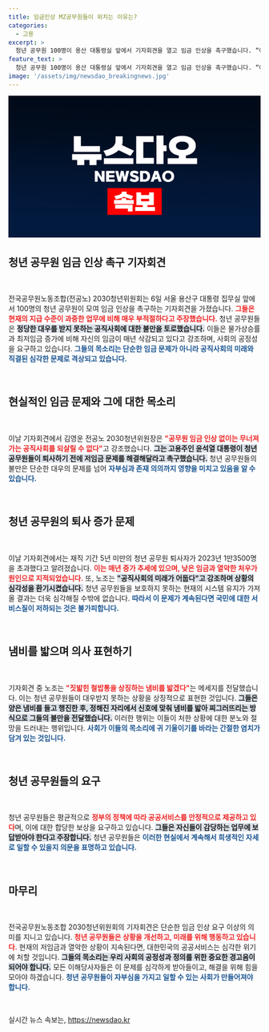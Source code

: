 ```yaml
---
title: 임금인상 MZ공무원들이 외치는 이유는?
categories:
  - 고용
excerpt: >
  청년 공무원 100명이 용산 대통령실 앞에서 기자회견을 열고 임금 인상을 촉구했습니다. “이제는 제대로 대우받을 때”라며 열악한 처우에 대한 분노를 드러냈습니다. 그들의 외침이 공직사회의 미래를 바꿀 수 있을까요?
feature_text: >
  청년 공무원 100명이 용산 대통령실 앞에서 기자회견을 열고 임금 인상을 촉구했습니다. “이제는 제대로 대우받을 때”라며 열악한 처우에 대한 분노를 드러냈습니다. 그들의 외침이 공직사회의 미래를 바꿀 수 있을까요?
image: '/assets/img/newsdao_breakingnews.jpg'
---
```


<p><img src="/assets/img/newsdao_breakingnews.jpg" alt="koreaapp 속보" /></p>

<h2 data-ke-size="size26">청년 공무원 임금 인상 촉구 기자회견</h2>

<p data-ke-size="size16">&nbsp;</p>

<p>전국공무원노동조합(전공노) 2030청년위원회는 6일 서울 용산구 대통령 집무실 앞에서 100명의 청년 공무원이 모여 임금 인상을 촉구하는 기자회견을 가졌습니다. <b><span style="color: #ee2323;">그들은 현재의 지급 수준이 과중한 업무에 비해 매우 부적절하다고 주장했습니다.</span></b> 청년 공무원들은 <b><span style="background-color: #21538527;">정당한 대우를 받지 못하는 공직사회에 대한 불만을 토로했습니다.</span></b> 이들은 물가상승률과 최저임금 증가에 비해 자신의 임금이 매년 삭감되고 있다고 강조하며, 사회의 공정성을 요구하고 있습니다. <b><span style="color: #1a5490;">그들의 목소리는 단순한 임금 문제가 아니라 공직사회의 미래와 직결된 심각한 문제로 격상되고 있습니다.</span></b></p>

<p data-ke-size="size16">&nbsp;</p>

<h2 data-ke-size="size26">현실적인 임금 문제와 그에 대한 목소리</h2>

<p data-ke-size="size16">&nbsp;</p>

<p>이날 기자회견에서 김영운 전공노 2030청년위원장은 <b><span style="color: #ee2323;">"공무원 임금 인상 없이는 무너져가는 공직사회를 되살릴 수 없다"</span></b>고 강조했습니다. <b><span style="background-color: #21538527;">그는 고용주인 윤석열 대통령이 청년 공무원들이 퇴사하기 전에 저임금 문제를 해결해달라고 촉구했습니다.</span></b> 청년 공무원들의 불만은 단순한 대우의 문제를 넘어 <b><span style="color: #1a5490;">자부심과 존재 의의까지 영향을 미치고 있음을 알 수 있습니다.</span></b></p>

<p data-ke-size="size16">&nbsp;</p>

<h2 data-ke-size="size26">청년 공무원의 퇴사 증가 문제</h2>

<p data-ke-size="size16">&nbsp;</p>

<p>이날 기자회견에서는 재직 기간 5년 미만의 청년 공무원 퇴사자가 2023년 1만3500명을 초과했다고 알려졌습니다. <b><span style="color: #ee2323;">이는 매년 증가 추세에 있으며, 낮은 임금과 열악한 처우가 원인으로 지적되었습니다.</span></b> 또, 노조는 <b><span style="background-color: #21538527;">"공직사회의 미래가 어둡다"고 강조하며 상황의 심각성을 환기시켰습니다.</span></b> 청년 공무원들을 보호하지 못하는 현재의 시스템 유지가 가져올 결과는 더욱 심각해질 수밖에 없습니다. <b><span style="color: #1a5490;">따라서 이 문제가 계속된다면 국민에 대한 서비스질이 저하되는 것은 불가피합니다.</span></b></p>

<p data-ke-size="size16">&nbsp;</p>

<h2 data-ke-size="size26">냄비를 밟으며 의사 표현하기</h2>

<p data-ke-size="size16">&nbsp;</p>

<p>기자회견 중 노조는 <b><span style="color: #ee2323;">"짓밟힌 철밥통을 상징하는 냄비를 밟겠다"</span></b>는 메세지를 전달했습니다. 이는 청년 공무원들이 대우받지 못하는 상황을 상징적으로 표현한 것입니다. <b><span style="background-color: #21538527;">그들은 양은 냄비를 들고 행진한 후, 정해진 자리에서 신호에 맞춰 냄비를 밟아 찌그러뜨리는 방식으로 그들의 불만을 전달했습니다.</span></b> 이러한 행위는 이들이 처한 상황에 대한 분노와 절망을 드러내는 행위입니다. <b><span style="color: #1a5490;">사회가 이들의 목소리에 귀 기울이기를 바라는 간절한 염치가 담겨 있는 것입니다.</span></b></p>

<p data-ke-size="size16">&nbsp;</p>

<h2 data-ke-size="size26">청년 공무원들의 요구</h2>

<p data-ke-size="size16">&nbsp;</p>

<p>청년 공무원들은 평균적으로 <b><span style="color: #ee2323;">정부의 정책에 따라 공공서비스를 안정적으로 제공하고 있다</span></b>며, 이에 대한 합당한 보상을 요구하고 있습니다. <b><span style="background-color: #21538527;">그들은 자신들이 감당하는 업무에 보답받아야 한다고 주장합니다.</span></b> 청년 공무원들은 <b><span style="color: #1a5490;">이러한 현실에서 계속해서 희생적인 자세로 일할 수 있을지 의문을 표명하고 있습니다.</span></b> </p>

<p data-ke-size="size16">&nbsp;</p>

<h2 data-ke-size="size26">마무리</h2>

<p data-ke-size="size16">&nbsp;</p>

<p>전국공무원노동조합 2030청년위원회의 기자회견은 단순한 임금 인상 요구 이상의 의미를 지니고 있습니다. <b><span style="color: #ee2323;">청년 공무원들은 상황을 개선하고, 미래를 위해 행동하고 있습니다.</span></b> 현재의 저임금과 열악한 상황이 지속된다면, 대한민국의 공공서비스는 심각한 위기에 처할 것입니다. <b><span style="background-color: #21538527;">그들의 목소리는 우리 사회의 공정성과 정의를 위한 중요한 경고음이 되어야 합니다.</span></b> 모든 이해당사자들은 이 문제를 심각하게 받아들이고, 해결을 위해 힘을 모아야 하겠습니다. <b><span style="color: #1a5490;">청년 공무원들이 자부심을 가지고 일할 수 있는 사회가 만들어져야 합니다.</span></b></p>

<p data-ke-size="size16">&nbsp;</p>
실시간 뉴스 속보는, <a href="https://newsdao.kr" rel="dofollow">https://newsdao.kr</a>


